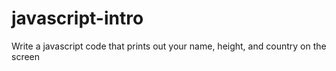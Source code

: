 # javascript-intro
Write a javascript code that prints out your name, height, and country on the screen
